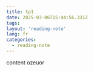 ```yaml
---
title: tp1
date: 2025-03-06T15:44:56.331Z
tags:
layout: 'reading-note'
lang: fr
categories: 
  - reading-note
---
```

content ozeuor